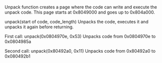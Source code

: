 Unpack function creates a page where the code can write and execute the unpack code.
This page starts at 0x8049000 and goes up to 0x804a000.

unpack(start of code, code_length)
Unpacks the code, executes it and unpacks it again before returning.

First call: unpack(0x0804970e, 0x53)
    Unpacks code from 0x0804970e to 0x0804985a

Second call: unpack(0x80492a0, 0x11)
    Unpacks code from 0x80492a0 to 0x080492b1